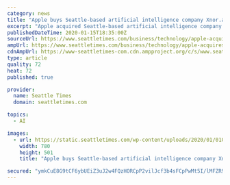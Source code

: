 ```yaml
---
category: news
title: "Apple buys Seattle-based artificial intelligence company Xnor.ai"
excerpt: "Apple acquired Seattle-based artificial intelligence company Xnor.ai, bringing on more talent in a key area of technology. The company, founded in 2016, had raised millions of dollars to build tools that help AI algorithms run on devices rather than remote data centers. In recent years, Apple has pushed to run this type of software on its ..."
publishedDateTime: 2020-01-15T18:35:00Z
sourceUrl: https://www.seattletimes.com/business/technology/apple-acquires-seattle-based-artificial-intelligence-company-xnor-ai/
ampUrl: https://www.seattletimes.com/business/technology/apple-acquires-seattle-based-artificial-intelligence-company-xnor-ai/?amp=1
cdnAmpUrl: https://www-seattletimes-com.cdn.ampproject.org/c/s/www.seattletimes.com/business/technology/apple-acquires-seattle-based-artificial-intelligence-company-xnor-ai/?amp=1
type: article
quality: 72
heat: 72
published: true

provider:
  name: Seattle Times
  domain: seattletimes.com

topics:
  - AI

images:
  - url: https://static.seattletimes.com/wp-content/uploads/2020/01/01062020_AImetalHead_tzr_tzr_215511-780x501.jpg
    width: 780
    height: 501
    title: "Apple buys Seattle-based artificial intelligence company Xnor.ai"

secured: "ymkCuE8G9tCF6ybUEiZ3uJ2w4FQzHORCpP2vilJcf3b4sFCpPwMt5I/lMFZR9NlEnv3RYSTDq/n6dSRBMW3UBVIT+aVoerhhq/d9ojFanKR6y4vaBB0+QdyI1pi1Voq3kC7C2iBhlYOGV95ZDte4m7Wsov/PUMAq9nZFt7no9Tzo+KrS4uX3dbBxku0vHVbzF442E1X8NB+BiBr+EkCrB9oAXwxDHAdUBhKi+ARLdkpLSZJ/dUCl06ABfvaagSLgIgQVqCjxwiQfDO4HBndLem8LWfvcHsIC4AI31HDXmWA=;rce2RKkI2K9mmzlytcuJKQ=="
---
```


